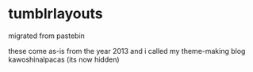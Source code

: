 # tumblrlayouts
migrated from pastebin

these come as-is from the year 2013 and i called my theme-making blog kawoshinalpacas (its now hidden)

